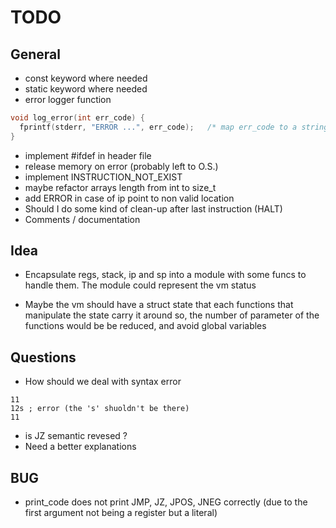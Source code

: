 # TODO

## General
- const keyword where needed
- static keyword where needed
- error logger function
```c
void log_error(int err_code) {
  fprintf(stderr, "ERROR ...", err_code);   /* map err_code to a string */
}
```
- implement #ifdef in header file
- release memory on error (probably left to O.S.)
- implement INSTRUCTION_NOT_EXIST
- maybe refactor arrays length from int to size_t
- add ERROR in case of ip point to non valid location
- Should I do some kind of clean-up after last instruction (HALT)
- Comments / documentation


## Idea
- Encapsulate regs, stack, ip and sp into a module with some funcs to handle them.
The module could represent the vm status

- Maybe the vm should have a struct state that each
functions that manipulate the state carry it around
so, the number of parameter of the functions would be
be reduced, and avoid global variables


## Questions
- How should we deal with syntax error
```
11
12s ; error (the 's' shuoldn't be there)
11
```
- is JZ semantic revesed ?
- Need a better explanations

## BUG
- print_code does not print JMP, JZ, JPOS, JNEG correctly (due to the first argument not being a register but a literal)
